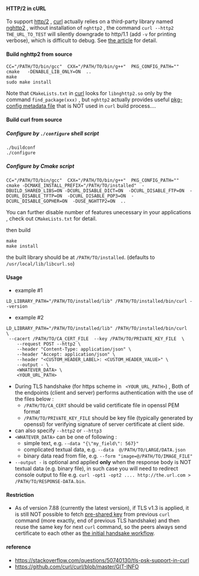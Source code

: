 
#### HTTP/2 in cURL
To support [http/2](https://datatracker.ietf.org/doc/html/rfc7540) , [curl](https://github.com/curl/curl) actually relies on a third-party library named [nghttp2](https://github.com/nghttp2/nghttp2) , without installation of `nghttp2` , the command `curl --http2 THE_URL_TO_TEST` will silently downgrade to http/1.1 (add `-v` for printing verbose), which is difficult to debug. See [the article](https://curl.se/docs/http2.html) for detail.

#### Build nghttp2 from source
```
CC="/PATH/TO/bin/gcc"  CXX="/PATH/TO/bin/g++"  PKG_CONFIG_PATH=""  cmake   -DENABLE_LIB_ONLY=ON  ..
make
sudo make install
```
Note that `CMakeLists.txt` in [curl](https://github.com/curl/curl) looks for `libnghttp2.so` only by the command `find_package(xxx)` , but `nghttp2` actually provides useful [pkg-config metadata file](https://en.wikipedia.org/wiki/Pkg-config) that is NOT used in `curl` build process.... 

#### Build curl from source
##### Configure by `./configure` shell script
```
./buildconf
./configure
```
##### Configure by Cmake script
```
CC="/PATH/TO/bin/gcc"  CXX="/PATH/TO/bin/g++"  PKG_CONFIG_PATH=""  cmake -DCMAKE_INSTALL_PREFIX="/PATH/TO/installed"  -DBUILD_SHARED_LIBS=ON -DCURL_DISABLE_DICT=ON  -DCURL_DISABLE_FTP=ON  -DCURL_DISABLE_TFTP=ON  -DCURL_DISABLE_POP3=ON  -DCURL_DISABLE_GOPHER=ON  -DUSE_NGHTTP2=ON  ..
```
You can further disable number of features unecessary in your applications , check out `CMakeLists.txt` for detail.

then build
```
make
make install
```
the built library should be at `/PATH/TO/installed`. (defaults to `/usr/local/lib/libcurl.so`)


#### Usage
* example #1
```
LD_LIBRARY_PATH="/PATH/TO/installed/lib" /PATH/TO/installed/bin/curl --version
```

* example #2
```
LD_LIBRARY_PATH="/PATH/TO/installed/lib" /PATH/TO/installed/bin/curl  \
 --cacert /PATH/TO/CA_CERT_FILE  --key /PATH/TO/PRIVATE_KEY_FILE  \
    --request POST --http2 \
    --header "Content-Type: application/json" \
    --header "Accept: application/json" \
    --header "<CUSTOM_HEADER_LABEL>: <CUSTOM_HEADER_VALUE>" \
    --output - \
    <WHATEVER_DATA> \
    <YOUR_URL_PATH>
```

* During TLS handshake (for https scheme in ` <YOUR_URL_PATH>`) , Both of the endpoints (client and server) performs authentication with the use of the files below :
  * `/PATH/TO/CA_CERT` should be valid certificate file in openssl PEM format
  * `/PATH/TO/PRIVATE_KEY_FILE` should be key file (typically generated by openssl) for verifying signature of server certificate at client side.
* can also specify `--http2` or `--http3`
* `<WHATEVER_DATA>` can be one of following :
  * simple text, e.g. `--data "{\"my_field\": 567}"`
  * complicated textual data, e.g. `--data  @/PATH/TO/LARGE/DATA.json`
  * binary data read from file, e.g. `--form "image=@/PATH/TO/IMAGE_FILE"`
* `--output -` is optional and applied **only** when the response body is NOT textual data (e.g. binary file), in such case you will need to redirect console output to file e.g. `curl -opt1 -opt2 .... http://the.url.com > /PATH/TO/RESPONSE-DATA.bin`.

#### Restriction
- As of version 7.88 (currently the latest version), if TLS v1.3 is applied, it is still NOT possible to fetch [pre-shared key](https://www.rfc-editor.org/rfc/rfc8446#section-4.2.11) from previous `curl` command (more exactly, end of previous TLS handshake) and then reuse the same key for next `curl` command, so the peers always send certificate to each other as [the initial handsake workflow](https://www.rfc-editor.org/rfc/rfc8446#section-2).

#### reference
- https://stackoverflow.com/questions/50740130/tls-psk-support-in-curl
- https://github.com/curl/curl/blob/master/GIT-INFO
